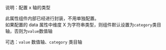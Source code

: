 说明：配置 x 轴的类型

此属性组件内部已经进行封装，不用单独配置。<br>
如果配置的 data 属性中维度 X 为字符串类型，则组件默认设置为`category`类目轴，否则为`value`数值轴

可选：`value` 数值轴、`category` 类目轴
